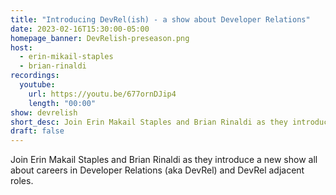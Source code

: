 ```yaml
---
title: "Introducing DevRel(ish) - a show about Developer Relations"
date: 2023-02-16T15:30:00-05:00
homepage_banner: DevRelish-preseason.png
host: 
  - erin-mikail-staples
  - brian-rinaldi
recordings:
  youtube:
    url: https://youtu.be/677ornDJip4
    length: "00:00"
show: devrelish
short_desc: Join Erin Makail Staples and Brian Rinaldi as they introduce a new show all about careers in Developer Relations (aka DevRel) and DevRel adjacent roles.
draft: false
---
```


Join Erin Makail Staples and Brian Rinaldi as they introduce a new show all about careers in Developer Relations (aka DevRel) and DevRel adjacent roles.